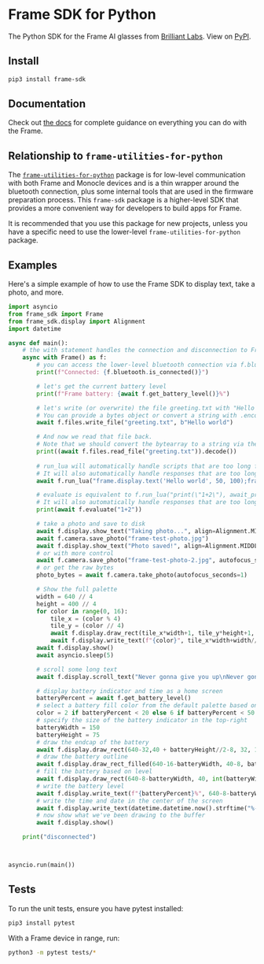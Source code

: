 # Frame SDK for Python
The Python SDK for the Frame AI glasses from [Brilliant Labs](https://github.com/brilliantlabsAR).  View on [PyPI](https://pypi.org/project/frame-sdk/).

## Install

```sh
pip3 install frame-sdk
```

## Documentation

Check out [the docs](https://docs.brilliant.xyz/frame/building-apps/) for complete guidance on everything you can do with the Frame.

## Relationship to `frame-utilities-for-python`

The [`frame-utilities-for-python`](https://github.com/brilliantlabsAR/frame-utilities-for-python) package is for low-level communication with both Frame and Monocle devices and is a thin wrapper around the bluetooth connection, plus some internal tools that are used in the firmware preparation process.  This `frame-sdk` package is a higher-level SDK that provides a more convenient way for developers to build apps for Frame.

It is recommended that you use this package for new projects, unless you have a specific need to use the lower-level `frame-utilities-for-python` package.

## Examples

Here's a simple example of how to use the Frame SDK to display text, take a photo, and more.

```python
import asyncio
from frame_sdk import Frame
from frame_sdk.display import Alignment
import datetime

async def main():
    # the with statement handles the connection and disconnection to Frame
    async with Frame() as f:
        # you can access the lower-level bluetooth connection via f.bluetooth, although you shouldn't need to do this often
        print(f"Connected: {f.bluetooth.is_connected()}")

        # let's get the current battery level
        print(f"Frame battery: {await f.get_battery_level()}%")

        # let's write (or overwrite) the file greeting.txt with "Hello world".
        # You can provide a bytes object or convert a string with .encode()
        await f.files.write_file("greeting.txt", b"Hello world")

        # And now we read that file back.
        # Note that we should convert the bytearray to a string via the .decode() method.
        print((await f.files.read_file("greeting.txt")).decode())
        
        # run_lua will automatically handle scripts that are too long for the MTU, so you don't need to worry about it.
        # It will also automatically handle responses that are too long for the MTU automatically.
        await f.run_lua("frame.display.text('Hello world', 50, 100);frame.display.show()")

        # evaluate is equivalent to f.run_lua("print(\"1+2\"), await_print=True)
        # It will also automatically handle responses that are too long for the MTU automatically.
        print(await f.evaluate("1+2"))

        # take a photo and save to disk
        await f.display.show_text("Taking photo...", align=Alignment.MIDDLE_CENTER)
        await f.camera.save_photo("frame-test-photo.jpg")
        await f.display.show_text("Photo saved!", align=Alignment.MIDDLE_CENTER)
        # or with more control
        await f.camera.save_photo("frame-test-photo-2.jpg", autofocus_seconds=3, quality=f.camera.HIGH_QUALITY, autofocus_type=f.camera.AUTOFOCUS_TYPE_CENTER_WEIGHTED)
        # or get the raw bytes
        photo_bytes = await f.camera.take_photo(autofocus_seconds=1)

        # Show the full palette
        width = 640 // 4
        height = 400 // 4
        for color in range(0, 16):
            tile_x = (color % 4)
            tile_y = (color // 4)
            await f.display.draw_rect(tile_x*width+1, tile_y*height+1, width, height, color)
            await f.display.write_text(f"{color}", tile_x*width+width//2+1, tile_y*height+height//2+1)
        await f.display.show()
        await asyncio.sleep(5)

        # scroll some long text
        await f.display.scroll_text("Never gonna give you up\nNever gonna let you down\nNever gonna run around and desert you\nNever gonna make you cry\nNever gonna say goodbye\nNever gonna tell a lie and hurt you")

        # display battery indicator and time as a home screen
        batteryPercent = await f.get_battery_level()
        # select a battery fill color from the default palette based on level
        color = 2 if batteryPercent < 20 else 6 if batteryPercent < 50 else 9
        # specify the size of the battery indicator in the top-right
        batteryWidth = 150
        batteryHeight = 75
        # draw the endcap of the battery
        await f.display.draw_rect(640-32,40 + batteryHeight//2-8, 32, 16, 1)
        # draw the battery outline
        await f.display.draw_rect_filled(640-16-batteryWidth, 40-8, batteryWidth+16, batteryHeight+16, 8, 1, 15)
        # fill the battery based on level
        await f.display.draw_rect(640-8-batteryWidth, 40, int(batteryWidth * 0.01 * batteryPercent), batteryHeight, color)
        # write the battery level
        await f.display.write_text(f"{batteryPercent}%", 640-8-batteryWidth, 40, batteryWidth, batteryHeight, Alignment.MIDDLE_CENTER)
        # write the time and date in the center of the screen
        await f.display.write_text(datetime.datetime.now().strftime("%-I:%M %p\n%a, %B %d, %Y"), align=Alignment.MIDDLE_CENTER)
        # now show what we've been drawing to the buffer
        await f.display.show()

    print("disconnected")



asyncio.run(main())

```

## Tests

To run the unit tests, ensure you have pytest installed:

```sh
pip3 install pytest
```

With a Frame device in range, run:

```sh
python3 -m pytest tests/*
```